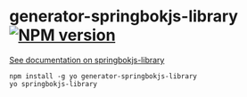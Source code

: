 # generator-springbokjs-library [![NPM version][npm-image]][npm-url]

[See documentation on springbokjs-library](https://www.npmjs.com/package/springbokjs-library)

```
npm install -g yo generator-springbokjs-library
yo springbokjs-library
```

[npm-image]: https://img.shields.io/npm/v/generator-springbokjs-library.svg?style=flat
[npm-url]: https://npmjs.org/package/generator-springbokjs-library

